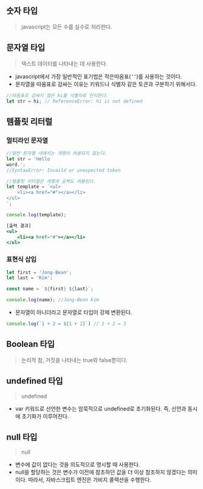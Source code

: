 ## 숫자 타입


> javascript는 모든 수를 실수로 처리한다.
>

## 문자열 타입

> 텍스트 데이터를 나타내는 데 사용한다.
>
- javascript에서 가장 일반적인 표기법은 작은따옴표(`’’`)를 사용하는 것이다.
- 문자열을 따옴표로 감싸는 이유는 키워드나 식별자 같은 토큰과 구분하기 위해서다.

```jsx
//따옴표로 감싸지 않은 hi를 식별자로 인식한다.
let str = hi; // ReferenceError: hi is not defined
```

## 템플릿 리터럴


### 멀티라인 문자열

```jsx
//일반 문자열 내에서는 개행이 허용되지 않는다.
let str = 'Hello
word.';
//SyntaxError: Invaild or unexpected token
```

```jsx
//템플릿 리터럴은 개행과 공백도 허용된다.
let template = `<ul>
	<li><a href="#"></a></li>
</ul>
`;

console.log(template);

[출력 결과]
<ul>
	<li><a href="#"></a></li>
</ul>
```

### 표현식 삽입

```jsx
let first = 'Jong-Bean';
let last = 'Kim';

const name = `${first} ${last}`;

console.log(name); //Jong-Bean Kim
```

- 문자열이 아니더라고 문자열로 타입이 강제 변환된다.

```jsx
console.log(`1 + 2 = ${1 + 2}`) // 1 + 2 = 3
```

## Boolean 타입


> 논리적 참, 거짓을 나타내는 true와 false뿐이다.
>

## undefined 타입


> undefined
>
- var 키워드로 선언한 변수는 암묵적으로 undefined로 초기화된다. 즉, 선언과 동시에 초기화가 이루어진다.

## null 타입


> null
>
- 변수에 값이 없다는 것을 의도적으로 명시할 때 사용한다.
- null을 할당하는 것은 변수가 이전에 참조하던 값을 더 이상 참조하지 않겠다는 의미이다. 따라서, 자바스크립트 엔진은 가비지 콜렉션을 수행한다.